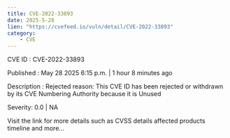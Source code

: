 ```yaml
---
title: CVE-2022-33893
date: 2025-5-28
lien: "https://cvefeed.io/vuln/detail/CVE-2022-33893"
category:
    - CVE
---
```


CVE ID : CVE-2022-33893

Published :  May 28
2025
6:15 p.m. | 1 hour
8 minutes ago

Description : Rejected reason: This CVE ID has been rejected or withdrawn by its CVE Numbering Authority because it is Unused

Severity: 0.0 | NA

Visit the link for more details
such as CVSS details
affected products
timeline
and more...
